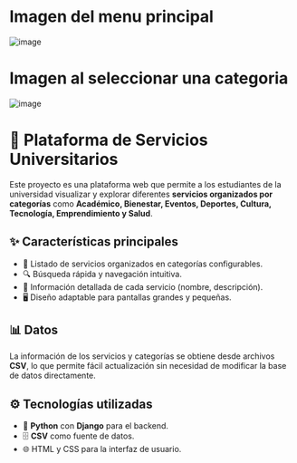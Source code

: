 
# Imagen del menu principal

![image](https://github.com/user-attachments/assets/7f604846-eb38-4cb4-aac4-5bb1341401d7)

# Imagen al seleccionar una categoria

![image](https://github.com/user-attachments/assets/0e4eaeea-7bf7-4dd8-87af-c7d7d18e5e30)


# 📌 Plataforma de Servicios Universitarios

Este proyecto es una plataforma web que permite a los estudiantes de la universidad visualizar y explorar diferentes **servicios organizados por categorías** como **Académico, Bienestar, Eventos, Deportes, Cultura, Tecnología, Emprendimiento y Salud**. 

## ✨ Características principales
- 📂 Listado de servicios organizados en categorías configurables.
- 🔍 Búsqueda rápida y navegación intuitiva.
- 📄 Información detallada de cada servicio (nombre, descripción).
- 🖥️ Diseño adaptable para pantallas grandes y pequeñas.

## 📊 Datos
La información de los servicios y categorías se obtiene desde archivos **CSV**, lo que permite fácil actualización sin necesidad de modificar la base de datos directamente.

## ⚙️ Tecnologías utilizadas
- 🐍 **Python** con **Django** para el backend.
- 🗄️ **CSV** como fuente de datos.
- 🌐 HTML y CSS para la interfaz de usuario.

